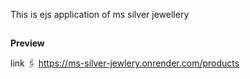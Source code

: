 
This is ejs application of ms silver jewellery
##
**Preview**

link 🖇️ https://ms-silver-jewlery.onrender.com/products